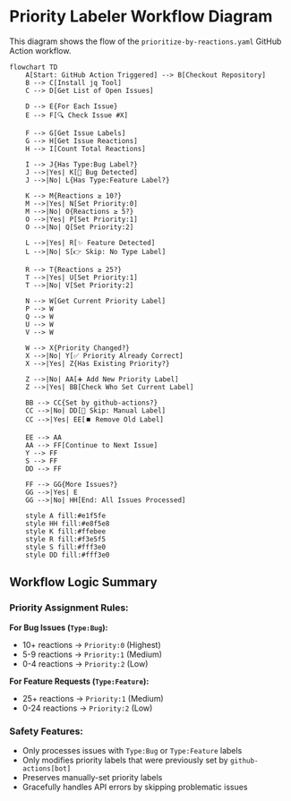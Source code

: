 # Priority Labeler Workflow Diagram

This diagram shows the flow of the `prioritize-by-reactions.yaml` GitHub Action workflow.

```mermaid
flowchart TD
    A[Start: GitHub Action Triggered] --> B[Checkout Repository]
    B --> C[Install jq Tool]
    C --> D[Get List of Open Issues]
    
    D --> E{For Each Issue}
    E --> F[🔍 Check Issue #X]
    
    F --> G[Get Issue Labels]
    G --> H[Get Issue Reactions]
    H --> I[Count Total Reactions]
    
    I --> J{Has Type:Bug Label?}
    J -->|Yes| K[🐛 Bug Detected]
    J -->|No| L{Has Type:Feature Label?}
    
    K --> M{Reactions ≥ 10?}
    M -->|Yes| N[Set Priority:0]
    M -->|No| O{Reactions ≥ 5?}
    O -->|Yes| P[Set Priority:1]
    O -->|No| Q[Set Priority:2]
    
    L -->|Yes| R[✨ Feature Detected]
    L -->|No| S[👉 Skip: No Type Label]
    
    R --> T{Reactions ≥ 25?}
    T -->|Yes| U[Set Priority:1]
    T -->|No| V[Set Priority:2]
    
    N --> W[Get Current Priority Label]
    P --> W
    Q --> W
    U --> W
    V --> W
    
    W --> X{Priority Changed?}
    X -->|No| Y[✅ Priority Already Correct]
    X -->|Yes| Z{Has Existing Priority?}
    
    Z -->|No| AA[➕ Add New Priority Label]
    Z -->|Yes| BB[Check Who Set Current Label]
    
    BB --> CC{Set by github-actions?}
    CC -->|No| DD[🚫 Skip: Manual Label]
    CC -->|Yes| EE[⏹️ Remove Old Label]
    
    EE --> AA
    AA --> FF[Continue to Next Issue]
    Y --> FF
    S --> FF
    DD --> FF
    
    FF --> GG{More Issues?}
    GG -->|Yes| E
    GG -->|No| HH[End: All Issues Processed]
    
    style A fill:#e1f5fe
    style HH fill:#e8f5e8
    style K fill:#ffebee
    style R fill:#f3e5f5
    style S fill:#fff3e0
    style DD fill:#fff3e0
```

## Workflow Logic Summary

### Priority Assignment Rules:

**For Bug Issues (`Type:Bug`):**
- 10+ reactions → `Priority:0` (Highest)
- 5-9 reactions → `Priority:1` (Medium)
- 0-4 reactions → `Priority:2` (Low)

**For Feature Requests (`Type:Feature`):**
- 25+ reactions → `Priority:1` (Medium)
- 0-24 reactions → `Priority:2` (Low)

### Safety Features:
- Only processes issues with `Type:Bug` or `Type:Feature` labels
- Only modifies priority labels that were previously set by `github-actions[bot]`
- Preserves manually-set priority labels
- Gracefully handles API errors by skipping problematic issues
